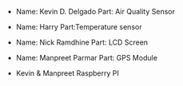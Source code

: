 - Name: Kevin D. Delgado Part: Air Quality Sensor
- Name: Harry Part:Temperature sensor
- Name: Nick Ramdhine Part: LCD Screen
- Name: Manpreet Parmar Part: GPS Module

- Kevin & Manpreet Raspberry PI 
